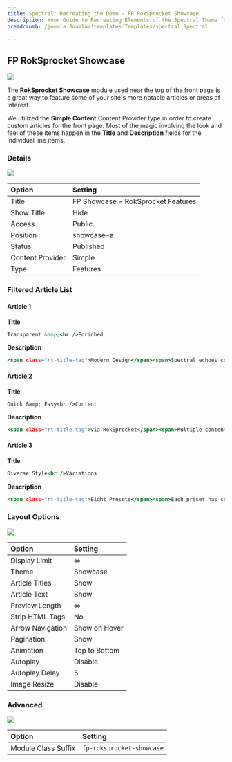 ```yaml
---
title: Spectral: Recreating the Demo - FP RokSprocket Showcase
description: Your Guide to Recreating Elements of the Spectral Theme for Joomla
breadcrumb: /joomla:Joomla/!templates:Templates/spectral:Spectral

---
```


FP RokSprocket Showcase
-----

![][demo]

The **RokSprocket Showcase** module used near the top of the front page is a great way to feature some of your site's more notable articles or areas of interest.

We utilized the **Simple Content** Content Provider type in order to create custom articles for the front page. Most of the magic involving the look and feel of these items happen in the **Title** and **Description** fields for the individual line items.

### Details

![][demo2]

| Option           | Setting                            |  
| :--------------- | :--------------------------------- |  
| Title            | FP Showcase - RokSprocket Features |  
| Show Title       | Hide                               |  
| Access           | Public                             |  
| Position         | showcase-a                         |  
| Status           | Published                          |  
| Content Provider | Simple                             |  
| Type             | Features                           |  

### Filtered Article List

#### Article 1

**Title**

~~~ .html
Transparent &amp;<br />Enriched
~~~

**Description**

~~~ .html
<span class="rt-title-tag">Modern Design</span><span>Spectral echoes contemporary approaches to create an elegant frame, focusing on content without compromising on visual excellence.</span>
~~~

#### Article 2

**Title**

~~~
Quick &amp; Easy<br />Content
~~~

**Description**

~~~ .html
<span class="rt-title-tag">via RokSprocket</span><span>Multiple content layouts to easily construct and display text and/or images in intricate formats, such as Tabs, Slideshow or Accordion Lists.</span>
~~~

#### Article 3

**Title**

~~~ .html
Diverse Style<br />Variations
~~~

**Description**

~~~ .html
<span class="rt-title-tag">Eight Presets</span><span>Each preset has configurable background images and color controls for links, accents, overlays and backgrounds, for easy adjustment.</span>
~~~

### Layout Options

![][demo3]

| Option           | Setting       |  
| :--------------- | :------------ |  
| Display Limit    | ∞             |  
| Theme            | Showcase      |  
| Article Titles   | Show          |  
| Article Text     | Show          |  
| Preview Length   | ∞             |  
| Strip HTML Tags  | No            |  
| Arrow Navigation | Show on Hover |  
| Pagination       | Show          |  
| Animation        | Top to Bottom |  
| Autoplay         | Disable       |  
| Autoplay Delay   | 5             |  
| Image Resize     | Disable       |  

### Advanced
![][demo4]

| Option              | Setting                   |  
| :------------------ | :------------------------ |  
| Module Class Suffix | `fp-roksprocket-showcase` |  

[demo]: assets/demo_2.jpeg
[demo2]: assets/showcase_1.jpeg
[demo3]: assets/showcase_2.jpeg
[demo4]: assets/showcase_3.jpeg